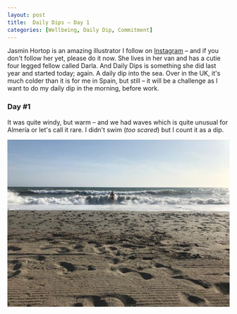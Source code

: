 ```yaml
---
layout: post
title:  Daily Dips – Day 1
categories: [Wellbeing, Daily Dip, Commitment]
---
```


Jasmin Hortop is an amazing illustrator I follow on [Instagram](https://www.instagram.com/jasminehortop/) – and if you don't follow her yet, please do it now. She lives in her van and has a cutie four legged fellow called Darla. And Daily Dips is something she did last year and started today; again. A daily dip into the sea. Over in the UK, it's much colder than it is for me in Spain, but still – it will be a challenge as I want to do my daily dip in the morning, before work.

### Day #1

It was quite windy, but warm – and we had waves which is quite unusual for Almería or let's call it rare. I didn't swim (_too scared_) but I count it as a dip.

![](/images/daily_dips/2023-08-27-daily_dip.jpeg)